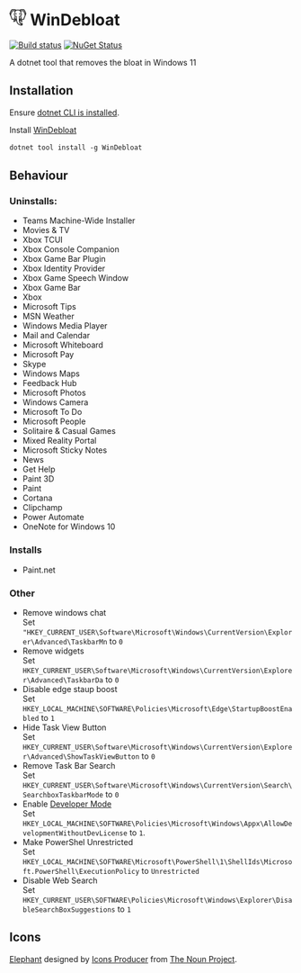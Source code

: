 # <img src="/src/icon.png" height="30px"> WinDebloat

[![Build status](https://ci.appveyor.com/api/projects/status/0kb6mmg47arsjw3x/branch/main?svg=true)](https://ci.appveyor.com/project/SimonCropp/WinDebloat)
[![NuGet Status](https://img.shields.io/nuget/v/WinDebloat.svg)](https://www.nuget.org/packages/WinDebloat/)

A dotnet tool that removes the bloat in Windows 11


## Installation

Ensure [dotnet CLI is installed](https://docs.microsoft.com/en-us/dotnet/core/tools/).

Install [WinDebloat](https://nuget.org/packages/WinDebloat/)

```ps
dotnet tool install -g WinDebloat
```

## Behaviour


### Uninstalls:

 * Teams Machine-Wide Installer
 * Movies & TV
 * Xbox TCUI
 * Xbox Console Companion
 * Xbox Game Bar Plugin
 * Xbox Identity Provider
 * Xbox Game Speech Window
 * Xbox Game Bar
 * Xbox
 * Microsoft Tips
 * MSN Weather
 * Windows Media Player
 * Mail and Calendar
 * Microsoft Whiteboard
 * Microsoft Pay
 * Skype
 * Windows Maps
 * Feedback Hub
 * Microsoft Photos
 * Windows Camera
 * Microsoft To Do
 * Microsoft People
 * Solitaire & Casual Games
 * Mixed Reality Portal
 * Microsoft Sticky Notes
 * News
 * Get Help
 * Paint 3D
 * Paint
 * Cortana
 * Clipchamp
 * Power Automate
 * OneNote for Windows 10


### Installs
        
 * Paint.net


### Other

* Remove windows chat<br>
  Set `"HKEY_CURRENT_USER\Software\Microsoft\Windows\CurrentVersion\Explorer\Advanced\TaskbarMn` to `0`
* Remove widgets<br>
  Set `HKEY_CURRENT_USER\Software\Microsoft\Windows\CurrentVersion\Explorer\Advanced\TaskbarDa` to `0`
* Disable edge staup boost<br>
  Set `HKEY_LOCAL_MACHINE\SOFTWARE\Policies\Microsoft\Edge\StartupBoostEnabled` to `1`
* Hide Task View Button<br>
  Set `HKEY_CURRENT_USER\Software\Microsoft\Windows\CurrentVersion\Explorer\Advanced\ShowTaskViewButton` to `0`
* Remove Task Bar Search<br>
  Set `HKEY_CURRENT_USER\Software\Microsoft\Windows\CurrentVersion\Search\SearchboxTaskbarMode` to `0`
* Enable [Developer Mode](https://learn.microsoft.com/en-us/windows/apps/get-started/enable-your-device-for-development)<br>
  Set `HKEY_LOCAL_MACHINE\SOFTWARE\Policies\Microsoft\Windows\Appx\AllowDevelopmentWithoutDevLicense` to `1`.
* Make PowerShel Unrestricted<br>
  Set `HKEY_LOCAL_MACHINE\SOFTWARE\Microsoft\PowerShell\1\ShellIds\Microsoft.PowerShell\ExecutionPolicy` to `Unrestricted`
* Disable Web Search<br>
  Set `HKEY_CURRENT_USER\SOFTWARE\Policies\Microsoft\Windows\Explorer\DisableSearchBoxSuggestions` to `1`


## Icons

[Elephant](https://thenounproject.com/icon/elephant-face-1557798/) designed by [Icons Producer](https://thenounproject.com/iconsproducer/) from [The Noun Project](https://thenounproject.com).